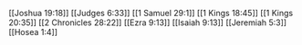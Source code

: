 [[Joshua 19:18]]
[[Judges 6:33]]
[[1 Samuel 29:1]]
[[1 Kings 18:45]]
[[1 Kings 20:35]]
[[2 Chronicles 28:22]]
[[Ezra 9:13]]
[[Isaiah 9:13]]
[[Jeremiah 5:3]]
[[Hosea 1:4]]
